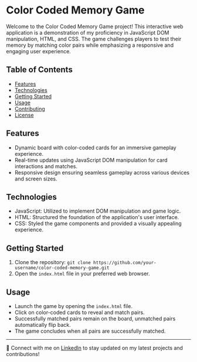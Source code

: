 # Color Coded Memory Game

Welcome to the Color Coded Memory Game project! This interactive web application is a demonstration of my proficiency in JavaScript DOM manipulation, HTML, and CSS. The game challenges players to test their memory by matching color pairs while emphasizing a responsive and engaging user experience.

## Table of Contents
- [Features](#features)
- [Technologies](#technologies)
- [Getting Started](#getting-started)
- [Usage](#usage)
- [Contributing](#contributing)
- [License](#license)


## Features

- Dynamic board with color-coded cards for an immersive gameplay experience.
- Real-time updates using JavaScript DOM manipulation for card interactions and matches.
- Responsive design ensuring seamless gameplay across various devices and screen sizes.

## Technologies

- JavaScript: Utilized to implement DOM manipulation and game logic.
- HTML: Structured the foundation of the application's user interface.
- CSS: Styled the game components and provided a visually appealing experience.

## Getting Started

1. Clone the repository: `git clone https://github.com/your-username/color-coded-memory-game.git`
2. Open the `index.html` file in your preferred web browser.

## Usage

- Launch the game by opening the `index.html` file.
- Click on color-coded cards to reveal and match pairs.
- Successfully matched pairs remain on the board, unmatched pairs automatically flip back.
- The game concludes when all pairs are successfully matched.



---

🔗 Connect with me on [LinkedIn](www.linkedin.com/in/krishnajoshi28) to stay updated on my latest projects and contributions!
